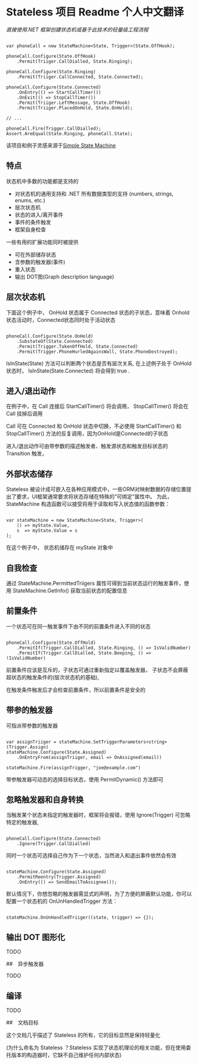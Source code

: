 # Stateless 项目 Readme 个人中文翻译

*直接使用.NET 框架创建状态机或基于此技术的轻量级工程流程*

```

var phoneCall = new StateMachine<State, Trigger>(State.OffHook);

phoneCall.Configure(State.OffHook)
    .Permit(Triiger.CallDialled, State.Ringing);

phoneCall.Configure(State.Ringing)
    .Permit(Triiger.CallConnected, State.Connected);

phoneCall.Configure(State.Connected)
    .OnEntry(() => StartCallTimer())
    .OnExit(() => StopCallTimer())
    .Permit(Triiger.LeftMessage, State.OffHook)
    .Permit(Triiger.PlacedOnHold, State.OnHold);

// ...

phoneCall.Fire(Trigger.CallDialled);
Assert.AreEqual(State.Ringing, phoneCall.State);

```

该项目和例子灵感来源于[Simple State Machine](https://archive.codeplex.com/?p=simplestatemachine)

## 特点

状态机中多数的功能都是支持的

* 对状态机的通用支持和 .NET 所有数据类型的支持 (numbers, strings, enums, etc.)
* 层次状态机
* 状态的进入/离开事件
* 事件的条件触发
* 框架自身检查

一些有用的扩展功能同时被提供

* 可在外部储存状态
* 含参数的触发器(事件)
* 重入状态
* 输出 DOT图(Graph description language)

## 层次状态机

下面这个例子中， OnHold 状态属于 Connected 状态的子状态，意味着 Onhold 状态活动时，Connected状态同时处于活动状态

```

phoneCall.Configure(State.OnHold)
    .SubstateOf(State.Connnected)
    .Permit(Trigger.TakenOffHold, State.Connected)
    .Permit(Trigger.PhoneHurledAgainsWall, State.PhoneDestroyed);

```

IsInState(State) 方法可以判断两个状态是否有层次关系, 在上述例子处于 OnHold 状态时， IsInState(State.Connected) 将会得到 true .

## 进入/退出动作

在例子中，在 Call 连接后 StartCallTimer() 将会调用， StopCallTimer() 将会在 Call 挂掉后调用

Call 可在 Connected 和 OnHold 状态中切换，不必使用 StartCallTimer() 和 StopCallTimer() 方法的反复调用，因为OnHold是Connected的子状态

进入/退出动作可由带参数的描述触发者、触发源状态和触发目标状态的 Transition 触发，

## 外部状态储存

Stateless 被设计成可嵌入在各种应用模式中，一些ORM对映射数据的存储位置提出了要求，UI框架通常要求将状态存储在特殊的“可绑定”属性中。 为此，StateMachine 构造函数可以接受将用于读取和写入状态值的函数参数：

```

var stateMachine = new StateMachine<State, Trigger>(
    () => myState.Value,
    s  => myState.Value = s
);

```

在这个例子中， 状态机储存在 myState 对象中

## 自我检查

通过 StateMachine.PermittedTriigers 属性可得到当前状态运行的触发事件，使用 StateMachine.GetInfo() 获取当前状态的配置信息

## 前置条件

一个状态可在同一触发事件下由不同的前置条件进入不同的状态

```

phoneCall.Configure(State.OffHold)
    .PermitIf(Trigger.CallDialled, State.Ringing, () => IsValidNumber)
    .PermitIf(Trigger.CallDialled, State.Beeping, () => !IsValidNumber)

```

前置条件应该是互斥的，子状态可通过重新指定以覆盖触发器， 子状态不会屏蔽超状态的触发条件的(层次状态机的基础),

在触发条件触发后才会检查前置条件，所以前置条件是安全的

## 带参的触发器

可指派带参数的触发器

```

var assignTriiger = stateMachine.SetTriggerParameters<string>(Trigger.Assign)
stateMachine.Configure(State.Assigned)
    .OnEntryFrom(assignTriiger, email => OnAssigned(email))

stateMachine.Fire(assignTrigger, "joe@example.com")

```
带参触发器可动态的选择目标状态，使用 PermitDynamic() 方法即可

## 忽略触发器和自身转换

当触发某个状态未指定的触发器时，框架将会报错，使用 Ignore(Trigger) 可忽略特定的触发器,

```

phoneCall.Configure(State.Connected)
    .Ignore(Trigger.CallDialled)

```

同时一个状态可选择自己作为下一个状态，当然进入和退出事件依然会有效

```

stateMachine.Configure(State.Assigned)
    .PermitReentry(Trigger.Assigned)
    .OnEntry(() => SendEmailToAssignee());

```

默认情况下，你想忽略的触发器需显式的声明，为了方便的屏蔽默认功能，你可以配置一个状态机的 OnUnHandledTrigger 方法：

```

stateMachine.OnUnHandledTriiger((state, trigger) => {});

```

## 输出 DOT 图形化

TODO

##　异步触发器

TODO

## 编译

TODO

##　文档目标

这个文档几乎描述了 Stateless 的所有，它的目标显然是保持轻量化

(为什么命名为 Stateless ？Stateless 实现了状态机理论的相关功能，但在使用委托版本的构造器时，它缺不自己维护任何内部状态)
